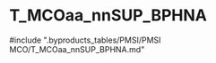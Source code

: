 # T_MCOaa_nnSUP_BPHNA

<!-- ATTENTION : Ne pas supprimer ou modifier la ligne ci-dessous -->
#include ".byproducts_tables/PMSI/PMSI MCO/T_MCOaa_nnSUP_BPHNA.md"
<!-- ATTENTION : Ne pas supprimer ou modifier la ligne ci-dessus -->
